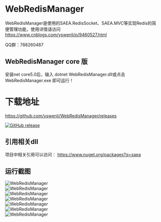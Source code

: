 # WebRedisManager
WebRedisManager是使用的SAEA.RedisSocket、SAEA.MVC等实现Redis的简便管理功能，使用详情请访问<a href="https://www.cnblogs.com/yswenli/p/9460527.html" target="_blank">https://www.cnblogs.com/yswenli/p/9460527.html</a>

QQ群：788260487

## WebRedisManager core 版
安装net core5.0后，输入 dotnet WebRedisManager.dll或点击WebRedisManager.exe 即可运行！
<br/>
# 下载地址
<a href="https://github.com/yswenli/WebRedisManager/releases" target="_blank">https://github.com/yswenli/WebRedisManager/releases</a>

[![GitHub release](https://img.shields.io/github/release/yswenli/webredismanager.svg)](https://github.com/yswenli/webredismanager/releases)

## 引用相关dll
项目中相关引用可以访问： https://www.nuget.org/packages?q=saea

## 运行截图

<img src="https://raw.githubusercontent.com/yswenli/WebRedisManager/master/webredismanager001.png" alt="WebRedisManager"/><br/>
<img src="https://raw.githubusercontent.com/yswenli/WebRedisManager/master/webredismanager002.png" alt="WebRedisManager"/><br/>
<img src="https://raw.githubusercontent.com/yswenli/WebRedisManager/master/webredismanager003.png" alt="WebRedisManager"/><br/>
<img src="https://raw.githubusercontent.com/yswenli/WebRedisManager/master/webredismanager004.png" alt="WebRedisManager"/><br/>
<img src="https://raw.githubusercontent.com/yswenli/WebRedisManager/master/webredismanager005.png" alt="WebRedisManager"/><br/>
<img src="https://raw.githubusercontent.com/yswenli/WebRedisManager/master/webredismanager006.png" alt="WebRedisManager"/><br/>
<img src="https://raw.githubusercontent.com/yswenli/WebRedisManager/master/webredismanager007.png" alt="WebRedisManager"/><br/>
